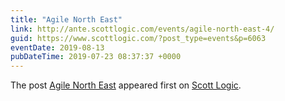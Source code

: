 ```yaml
---
title: "Agile North East"
link: http://ante.scottlogic.com/events/agile-north-east-4/
guid: https://www.scottlogic.com/?post_type=events&p=6063
eventDate: 2019-08-13
pubDateTime: 2019-07-23 08:37:37 +0000
---
```


<p>The post <a rel="nofollow" href="http://ante.scottlogic.com/events/agile-north-east-4/">Agile North East</a> appeared first on <a rel="nofollow" href="http://ante.scottlogic.com">Scott Logic</a>.</p>